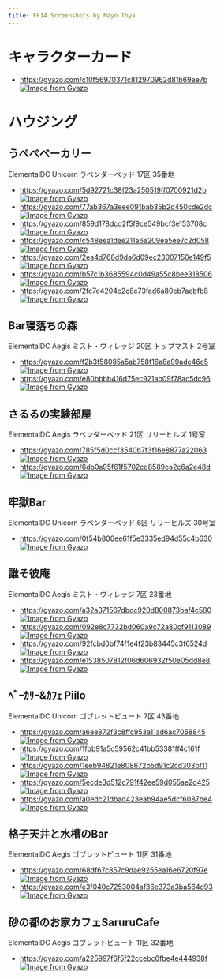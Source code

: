 ```yaml
---
title: FF14 Screenshots by Mayo Toya
---
```

# キャラクターカード
* https://gyazo.com/c10f56970371c812970962d81b69ee7b
[![Image from Gyazo](https://i.gyazo.com/c10f56970371c812970962d81b69ee7b.jpg)](https://gyazo.com/c10f56970371c812970962d81b69ee7b)

# ハウジング
## うぺぺベーカリー
ElementalDC Unicorn ラベンダーベッド 17区 35番地
* https://gyazo.com/5d92721c38f23a250519ff0700921d2b
[![Image from Gyazo](https://i.gyazo.com/5d92721c38f23a250519ff0700921d2b.png)](https://gyazo.com/5d92721c38f23a250519ff0700921d2b)
* https://gyazo.com/77ab367a3eee091bab35b2d450cde2dc
[![Image from Gyazo](https://i.gyazo.com/77ab367a3eee091bab35b2d450cde2dc.png)](https://gyazo.com/77ab367a3eee091bab35b2d450cde2dc)
* https://gyazo.com/859d178dcd2f5f9ce549bcf3e153708c
[![Image from Gyazo](https://i.gyazo.com/859d178dcd2f5f9ce549bcf3e153708c.png)](https://gyazo.com/859d178dcd2f5f9ce549bcf3e153708c)
* https://gyazo.com/c548eea1dee211a6e209ea5ee7c2d058
[![Image from Gyazo](https://i.gyazo.com/c548eea1dee211a6e209ea5ee7c2d058.png)](https://gyazo.com/c548eea1dee211a6e209ea5ee7c2d058)
* https://gyazo.com/2ea4d768d9da6d09ec23007150e149f5
[![Image from Gyazo](https://i.gyazo.com/2ea4d768d9da6d09ec23007150e149f5.png)](https://gyazo.com/2ea4d768d9da6d09ec23007150e149f5)
* https://gyazo.com/b57c1b3685594c0d49a55c8bee318506
[![Image from Gyazo](https://i.gyazo.com/b57c1b3685594c0d49a55c8bee318506.png)](https://gyazo.com/b57c1b3685594c0d49a55c8bee318506)
* https://gyazo.com/2fc7e4204c2c8c73fad6a80eb7aebfb8
[![Image from Gyazo](https://i.gyazo.com/2fc7e4204c2c8c73fad6a80eb7aebfb8.png)](https://gyazo.com/2fc7e4204c2c8c73fad6a80eb7aebfb8)

## Bar寝落ちの森
ElementalDC Aegis ミスト・ヴィレッジ 20区 トップマスト 2号室
* https://gyazo.com/f2b3f58085a5ab758f16a8a99ade46e5
[![Image from Gyazo](https://i.gyazo.com/f2b3f58085a5ab758f16a8a99ade46e5.png)](https://gyazo.com/f2b3f58085a5ab758f16a8a99ade46e5)
* https://gyazo.com/e80bbbb416d75ec921ab09f78ac5dc96
[![Image from Gyazo](https://i.gyazo.com/e80bbbb416d75ec921ab09f78ac5dc96.png)](https://gyazo.com/e80bbbb416d75ec921ab09f78ac5dc96)

## さるるの実験部屋
ElementalDC Aegis ラベンダーベッド 21区 リリーヒルズ 1号室
* https://gyazo.com/785f5d0ccf3540b7f3f16e8877a22063
[![Image from Gyazo](https://i.gyazo.com/785f5d0ccf3540b7f3f16e8877a22063.png)](https://gyazo.com/785f5d0ccf3540b7f3f16e8877a22063)
* https://gyazo.com/6db0a95f61f5702cd8589ca2c6a2e48d
[![Image from Gyazo](https://i.gyazo.com/6db0a95f61f5702cd8589ca2c6a2e48d.png)](https://gyazo.com/6db0a95f61f5702cd8589ca2c6a2e48d)

## 牢獄Bar
ElementalDC Unicorn ラベンダーベッド 6区 リリーヒルズ 30号室
* https://gyazo.com/0f54b800ee61f5e3335ed94d55c4b630
[![Image from Gyazo](https://i.gyazo.com/0f54b800ee61f5e3335ed94d55c4b630.png)](https://gyazo.com/0f54b800ee61f5e3335ed94d55c4b630)

## 誰そ彼庵
ElementalDC Aegis ミスト・ヴィレッジ 7区 23番地
* https://gyazo.com/a32a371567dbdc920d800873baf4c580
[![Image from Gyazo](https://i.gyazo.com/a32a371567dbdc920d800873baf4c580.png)](https://gyazo.com/a32a371567dbdc920d800873baf4c580)
* https://gyazo.com/092e8c7732bd060a9c72a80cf9113089
[![Image from Gyazo](https://i.gyazo.com/092e8c7732bd060a9c72a80cf9113089.png)](https://gyazo.com/092e8c7732bd060a9c72a80cf9113089)
* https://gyazo.com/92fcbd0bf74f1e4f23b83445c3f6524d
[![Image from Gyazo](https://i.gyazo.com/92fcbd0bf74f1e4f23b83445c3f6524d.png)](https://gyazo.com/92fcbd0bf74f1e4f23b83445c3f6524d)
* https://gyazo.com/e1538507812f06d606932f50e05dd8e8
[![Image from Gyazo](https://i.gyazo.com/e1538507812f06d606932f50e05dd8e8.png)](https://gyazo.com/e1538507812f06d606932f50e05dd8e8)

## ﾍﾞｰｶﾘｰ&ｶﾌｪ Piilo
ElementalDC Unicorn ゴブレットビュート 7区 43番地
* https://gyazo.com/a6ee872f3c8ffc953a11ad6ac7058845
[![Image from Gyazo](https://i.gyazo.com/a6ee872f3c8ffc953a11ad6ac7058845.png)](https://gyazo.com/a6ee872f3c8ffc953a11ad6ac7058845)
* https://gyazo.com/1fbb91a5c59562c41bb53381ff4c161f
[![Image from Gyazo](https://i.gyazo.com/1fbb91a5c59562c41bb53381ff4c161f.png)](https://gyazo.com/1fbb91a5c59562c41bb53381ff4c161f)
* https://gyazo.com/1eeb94821e808672b5d91c2cd303bf11
[![Image from Gyazo](https://i.gyazo.com/1eeb94821e808672b5d91c2cd303bf11.png)](https://gyazo.com/1eeb94821e808672b5d91c2cd303bf11)
* https://gyazo.com/5ecde3d512c791f42ee59d055ae2d425
[![Image from Gyazo](https://i.gyazo.com/5ecde3d512c791f42ee59d055ae2d425.png)](https://gyazo.com/5ecde3d512c791f42ee59d055ae2d425)
* https://gyazo.com/a0edc21dbad423eab94ae5dcf6087be4
[![Image from Gyazo](https://i.gyazo.com/a0edc21dbad423eab94ae5dcf6087be4.png)](https://gyazo.com/a0edc21dbad423eab94ae5dcf6087be4)

## 格子天井と水槽のBar
ElementalDC Aegis ゴブレットビュート 11区 31番地
* https://gyazo.com/68df67c857c9dae9255ea16e6720f97e
[![Image from Gyazo](https://i.gyazo.com/68df67c857c9dae9255ea16e6720f97e.png)](https://gyazo.com/68df67c857c9dae9255ea16e6720f97e)
* https://gyazo.com/e3f040c7253004af36e373a3ba564d93
[![Image from Gyazo](https://i.gyazo.com/e3f040c7253004af36e373a3ba564d93.png)](https://gyazo.com/e3f040c7253004af36e373a3ba564d93)

## 砂の都のお家カフェSaruruCafe
ElementalDC Aegis ゴブレットビュート 11区 32番地
* https://gyazo.com/a225997f6f5f22ccebc6fbe4e444938f
[![Image from Gyazo](https://i.gyazo.com/a225997f6f5f22ccebc6fbe4e444938f.png)](https://gyazo.com/a225997f6f5f22ccebc6fbe4e444938f)
